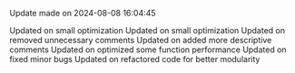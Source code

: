 
Update made on 2024-08-08 16:04:45

Updated on small optimization
Updated on small optimization
Updated on removed unnecessary comments
Updated on added more descriptive comments
Updated on optimized some function performance
Updated on fixed minor bugs
Updated on refactored code for better modularity